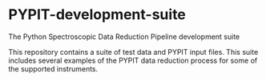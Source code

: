 # PYPIT-development-suite

The Python Spectroscopic Data Reduction Pipeline development suite

This repository contains a suite of test data and PYPIT input files. This suite includes several examples of the PYPIT data reduction process for some of the supported instruments.
